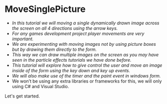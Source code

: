 # MoveSinglePicture

- _In this tutorial we will moving a single dynamically drawn image across the screen on all 4 directions using the arrow keys._
- _For any games development project player movements are very important._
- _We are experimenting with moving images not by using picture boxes but by drawing them directly to the form._
- _This way we can draw multiple images on the screen as you may have seen in the particle effects tutorials we have done before._
- _This tutorial will explore how to give control the user and move an image inside of the form using the key down and key up events._
- _We will also make use of the timer and the paint event in windows form._
- We won’t be using any extra libraries or frameworks for this, we will only using C# and  Visual Studio.

Let's get started.
